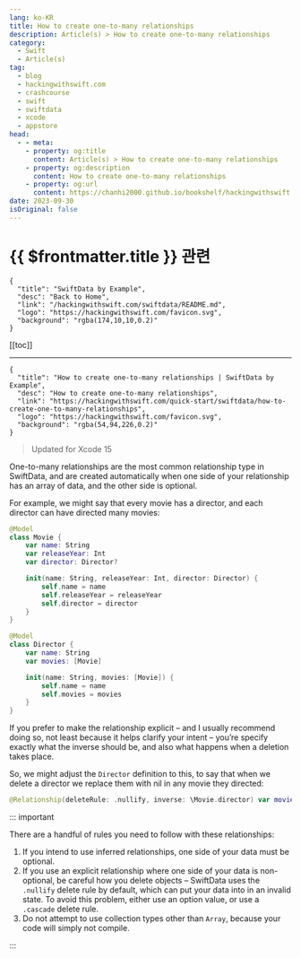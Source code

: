 ```yaml
---
lang: ko-KR
title: How to create one-to-many relationships
description: Article(s) > How to create one-to-many relationships
category:
  - Swift
  - Article(s)
tag: 
  - blog
  - hackingwithswift.com
  - crashcourse
  - swift
  - swiftdata
  - xcode
  - appstore
head:
  - - meta:
    - property: og:title
      content: Article(s) > How to create one-to-many relationships
    - property: og:description
      content: How to create one-to-many relationships
    - property: og:url
      content: https://chanhi2000.github.io/bookshelf/hackingwithswift.com/swiftdata/how-to-create-one-to-many-relationships.html
date: 2023-09-30
isOriginal: false
---
```


# {{ $frontmatter.title }} 관련

```component VPCard
{
  "title": "SwiftData by Example",
  "desc": "Back to Home",
  "link": "/hackingwithswift.com/swiftdata/README.md",
  "logo": "https://hackingwithswift.com/favicon.svg",
  "background": "rgba(174,10,10,0.2)"
}
```

[[toc]]

---

```component VPCard
{
  "title": "How to create one-to-many relationships | SwiftData by Example",
  "desc": "How to create one-to-many relationships",
  "link": "https://hackingwithswift.com/quick-start/swiftdata/how-to-create-one-to-many-relationships", 
  "logo": "https://hackingwithswift.com/favicon.svg",
  "background": "rgba(54,94,226,0.2)"
}
```

> Updated for Xcode 15

One-to-many relationships are the most common relationship type in SwiftData, and are created automatically when one side of your relationship has an array of data, and the other side is optional.

For example, we might say that every movie has a director, and each director can have directed many movies:

```swift
@Model
class Movie {
    var name: String
    var releaseYear: Int
    var director: Director?

    init(name: String, releaseYear: Int, director: Director) {
        self.name = name
        self.releaseYear = releaseYear
        self.director = director
    }
}

@Model
class Director {
    var name: String
    var movies: [Movie]

    init(name: String, movies: [Movie]) {
        self.name = name
        self.movies = movies
    }
}
```

If you prefer to make the relationship explicit – and I usually recommend doing so, not least because it helps clarify your intent – you’re specify exactly what the inverse should be, and also what happens when a deletion takes place.

So, we might adjust the `Director` definition to this, to say that when we delete a director we replace them with nil in any movie they directed:

```swift
@Relationship(deleteRule: .nullify, inverse: \Movie.director) var movies: [Movie]
```

::: important

There are a handful of rules you need to follow with these relationships:

1. If you intend to use inferred relationships, one side of your data must be optional.
2. If you use an explicit relationship where one side of your data is non-optional, be careful how you delete objects – SwiftData uses the `.nullify` delete rule by default, which can put your data into in an invalid state. To avoid this problem, either use an option value, or use a `.cascade` delete rule.
3. Do not attempt to use collection types other than `Array`, because your code will simply not compile.

:::

